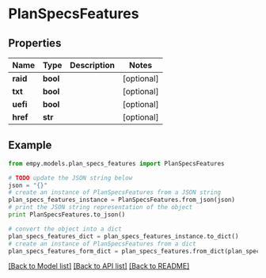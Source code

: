 # PlanSpecsFeatures


## Properties
Name | Type | Description | Notes
------------ | ------------- | ------------- | -------------
**raid** | **bool** |  | [optional] 
**txt** | **bool** |  | [optional] 
**uefi** | **bool** |  | [optional] 
**href** | **str** |  | [optional] 

## Example

```python
from empy.models.plan_specs_features import PlanSpecsFeatures

# TODO update the JSON string below
json = "{}"
# create an instance of PlanSpecsFeatures from a JSON string
plan_specs_features_instance = PlanSpecsFeatures.from_json(json)
# print the JSON string representation of the object
print PlanSpecsFeatures.to_json()

# convert the object into a dict
plan_specs_features_dict = plan_specs_features_instance.to_dict()
# create an instance of PlanSpecsFeatures from a dict
plan_specs_features_form_dict = plan_specs_features.from_dict(plan_specs_features_dict)
```
[[Back to Model list]](../README.md#documentation-for-models) [[Back to API list]](../README.md#documentation-for-api-endpoints) [[Back to README]](../README.md)



